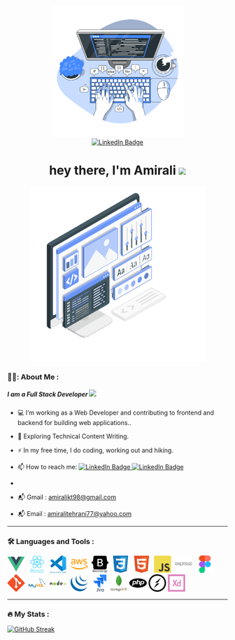 <div id="header" align="center">
  <img src="./Code typing-bro.svg" width="300"/>
</div>
<div id="badges" align="center">
  <a href="https://www.linkedin.com/in/amirali-khalajtehrani-87534820b" target="_blank">
    <img src="https://img.shields.io/badge/LinkedIn-blue?style=for-the-badge&logo=linkedin&logoColor=white" alt="LinkedIn Badge"/>
  </a>
</div>
<h1 align="center">
  hey there, <strong>I'm Amirali</strong> 
  <img src="https://media.giphy.com/media/hvRJCLFzcasrR4ia7z/giphy.gif" width="30px"/>
</h1>
<div align="center">
  <img src="./output-onlinegiftools.gif" width="400" height="400" alt="https://storyset.com/people"/>
</div>
<h3>🙋‍♂️: About Me :</h3>
<h5>I am a Full Stack Developer <img src="https://media.giphy.com/media/dMLmQfCO7lCA2gX3tw/giphy.gif" width="40"></h5>

- :computer: I’m working as a Web Developer and contributing to frontend and backend for building web applications..

- :seedling: Exploring Technical Content Writing.
  
- :zap: In my free time, I do coding, working out and hiking.

- :mailbox: How to reach me: <a href="https://www.linkedin.com/in/amirali-khalajtehrani-87534820b" target="_blank">
    <img src="https://img.shields.io/badge/LinkedIn-blue?style=for-the-badge&logo=linkedin&logoColor=white" alt="LinkedIn Badge"/>
  </a>
  <a href="https://www.linkedin.com/in/amirali-khalajtehrani-87534820b" target="_blank">
    <img src="https://img.shields.io/badge/Gmail-white?style=for-the-badge&logo=linkedin&logoColor=white" alt="LinkedIn Badge"/>
  </a>
- 
- :mailbox_with_mail: Gmail : amiralikt98@gmail.com 
- :mailbox_with_mail: Email : amiralitehrani77@yahoo.com

---

### :hammer_and_wrench: Languages and Tools :

<div>
  <img src="https://github.com/devicons/devicon/blob/master/icons/vuejs/vuejs-original.svg" title="vuejs" alt="vuejs" width="40" height="40"/>&nbsp;
  <img src="https://github.com/devicons/devicon/blob/master/icons/react/react-original-wordmark.svg" title="React" alt="React" width="40" height="40"/>&nbsp;
  <img src="https://github.com/devicons/devicon/blob/master/icons/vscode/vscode-original-wordmark.svg" title="Vscode" alt="vscode" width="40" height="40"/>&nbsp;
  <img src="https://github.com/devicons/devicon/blob/master/icons/amazonwebservices/amazonwebservices-plain-wordmark.svg" title="AWS" alt="AWS" width="40" height="40"/>&nbsp;
  <img src="https://github.com/devicons/devicon/blob/master/icons/bootstrap/bootstrap-plain-wordmark.svg" title="Bootstrap" alt="bootstrap" width="40" height="40"/>&nbsp;
  <img src="https://github.com/devicons/devicon/blob/master/icons/css3/css3-original.svg" title="CSS" alt="css3 " width="40" height="40"/>&nbsp;
  <img src="https://github.com/devicons/devicon/blob/master/icons/html5/html5-original.svg" title="HTML5" alt="HTML" width="40" height="40"/>&nbsp;
  <img src="https://github.com/devicons/devicon/blob/master/icons/javascript/javascript-original.svg" title="JavaScript" alt="JavaScript" width="40" height="40"/>&nbsp;
  <img src="https://github.com/devicons/devicon/blob/master/icons/express/express-original-wordmark.svg"  title="Express" alt="express" width="40" height="40"/>&nbsp;
  <img src="https://github.com/devicons/devicon/blob/master/icons/figma/figma-original.svg" title="Figma" alt="figma" width="40" height="40"/>&nbsp;
  <img src="https://github.com/devicons/devicon/blob/master/icons/git/git-plain.svg" title="git"  alt="Git" width="40" height="40"/>&nbsp;
  <img src="https://github.com/devicons/devicon/blob/master/icons/mysql/mysql-original-wordmark.svg" title="MySQL"  alt="MySQL" width="40" height="40"/>&nbsp;
  <img src="https://github.com/devicons/devicon/blob/master/icons/nodejs/nodejs-original-wordmark.svg" title="NodeJS" alt="NodeJS" width="40" height="40"/>&nbsp;
  <img src="https://github.com/devicons/devicon/blob/master/icons/jquery/jquery-original.svg" title="jquery" alt="jquery" width="40" height="40"/>&nbsp;
  <img src="https://github.com/devicons/devicon/blob/master/icons/jira/jira-original-wordmark.svg" title="Jira" alt="jira" width="40" height="40"/>
  <img src="https://github.com/devicons/devicon/blob/master/icons/mongodb/mongodb-original-wordmark.svg" title="MongoDB" alt="mongodb" width="40" height="40"/>
  <img src="https://github.com/devicons/devicon/blob/master/icons/php/php-plain.svg" title="PHP" alt="php" width="40" height="40"/>
  <img src="https://github.com/devicons/devicon/blob/master/icons/socketio/socketio-original.svg" title="Socketio" **alt="socketio" width="40" height="40"/>
  <img src="https://github.com/devicons/devicon/blob/master/icons/xd/xd-line.svg" title="Xd" **alt="xd" width="40" height="40"/>
</div>

---

### :fire: My Stats :

[![GitHub Streak](https://streak-stats.demolab.com?user=amiralikht&theme=react&hide_border=true&border_radius=4.7&card_width=800&fire=EB8822&ring=2975EB&currStreakNum=2975EBEF&sideNums=2975EB&sideLabels=2963F9D8&dates=EBEBEB89&currStreakLabel=EB8822&background=EB545400)](https://git.io/streak-stats)



<!--
**amiralikht/amiralikht** is a ✨ _special_ ✨ repository because its `README.md` (this file) appears on your GitHub profile.

Here are some ideas to get you started:

- 🔭 I’m currently working on ...
- 🌱 I’m currently learning ...
- 👯 I’m looking to collaborate on ...
- 🤔 I’m looking for help with ...
- 💬 Ask me about ...
- 📫 How to reach me: ...
- 😄 Pronouns: ...
- ⚡ Fun fact: ...
-->
